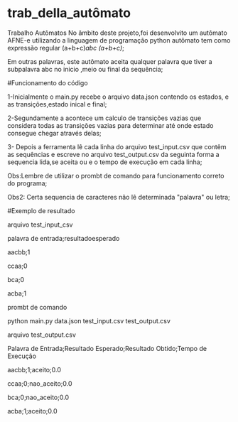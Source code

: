 # trab_della_autômato
Trabalho Autômatos
No âmbito deste projeto,foi desenvolvito um autômato AFNE-e   utilizando  a linguagem de programação  python  autômato   tem como expressão regular (a+b+c)*abc (a+b+c)*;

Em outras palavras, este autômato aceita qualquer palavra que tiver  a subpalavra abc no inicio ,meio ou final da sequência;

#Funcionamento do código

1-Inicialmente o main.py recebe o arquivo data.json contendo os estados, e as transições,estado inical e final;

2-Segundamente a acontece um  calculo de transições vazias que considera todas as  transições vazias  para determinar até onde estado consegue chegar através delas;

3- Depois a ferramenta lê cada linha do arquivo test_input.csv que contêm  as sequências e escreve no arquivo test_output.csv da seguinta forma a sequencia lida,se aceita ou e o tempo de execução em cada linha;

Obs:Lembre de utilizar o prombt de comando para funcionamento correto do programa;

Obs2: Certa sequencia de caracteres não lê determinada "palavra" ou letra;


#Exemplo de resultado 

arquivo test_input_csv

palavra de entrada;resultadoesperado

aacbb;1

ccaa;0

bca;0

acba;1

prombt de comando

python main.py data.json test_input.csv test_output.csv

arquivo test_output.csv

Palavra de Entrada;Resultado Esperado;Resultado Obtido;Tempo de Execução

aacbb;1;aceito;0.0

ccaa;0;nao_aceito;0.0

bca;0;nao_aceito;0.0

acba;1;aceito;0.0









